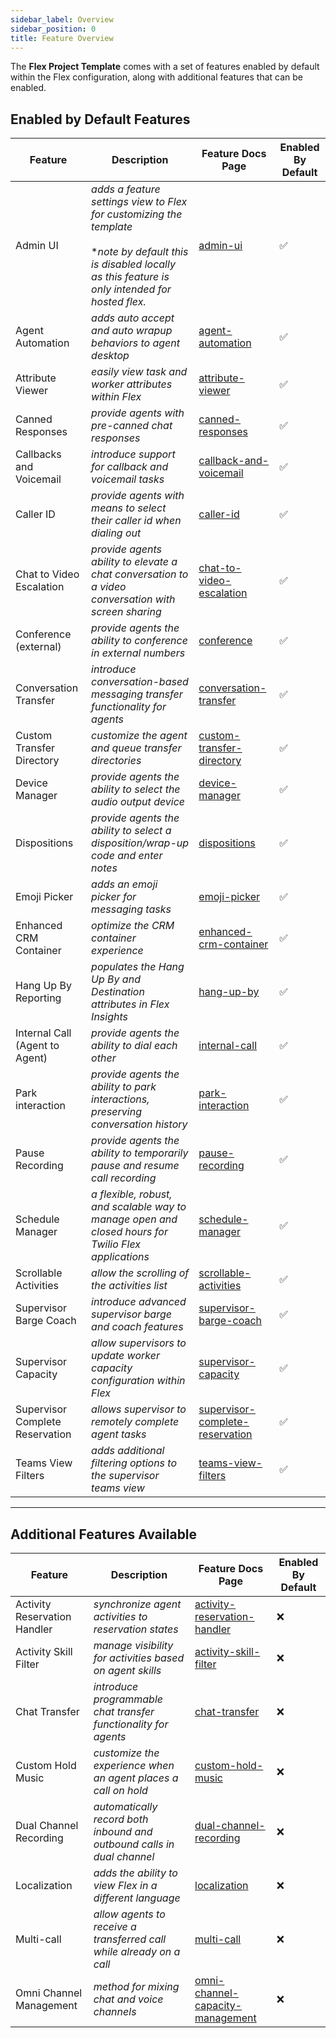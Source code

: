 ```yaml
---
sidebar_label: Overview
sidebar_position: 0
title: Feature Overview
---
```


The **Flex Project Template** comes with a set of features enabled by default within the Flex configuration, along with additional features that can be enabled.

## Enabled by Default Features

| Feature                         | Description                                                                                                                                                                   | Feature Docs Page                                                                   | Enabled By Default |
| ------------------------------- | ----------------------------------------------------------------------------------------------------------------------------------------------------------------------------- | ----------------------------------------------------------------------------------- | ------------------ |
| Admin UI                        | _adds a feature settings view to Flex for customizing the template_ <br/><br/> \*_note by default this is disabled locally as this feature is only intended for hosted flex._ | [admin-ui](/feature-library/admin-ui)                                               | ✅                 |
| Agent Automation                | _adds auto accept and auto wrapup behaviors to agent desktop_                                                                                                                 | [agent-automation](/feature-library/agent-automation)                               | ✅                 |
| Attribute Viewer                | _easily view task and worker attributes within Flex_                                                                                                                          | [attribute-viewer](/feature-library/attribute-viewer)                               | ✅                 |
| Canned Responses                | _provide agents with pre-canned chat responses_                                                                                                                               | [canned-responses](/feature-library/canned-responses)                               | ✅                 |
| Callbacks and Voicemail         | _introduce support for callback and voicemail tasks_                                                                                                                          | [callback-and-voicemail](/feature-library/callback-and-voicemail)                   | ✅                 |
| Caller ID                       | _provide agents with means to select their caller id when dialing out_                                                                                                        | [caller-id](/feature-library/caller-id)                                             | ✅                 |
| Chat to Video Escalation        | _provide agents ability to elevate a chat conversation to a video conversation with screen sharing_                                                                           | [chat-to-video-escalation](/feature-library/chat-to-video-escalation)               | ✅                 |
| Conference (external)           | _provide agents the ability to conference in external numbers_                                                                                                                | [conference](/feature-library/conference)                                           | ✅                 |
| Conversation Transfer           | _introduce conversation-based messaging transfer functionality for agents_                                                                                                    | [conversation-transfer](/feature-library/conversation-transfer)                     | ✅                 |
| Custom Transfer Directory       | _customize the agent and queue transfer directories_                                                                                                                          | [custom-transfer-directory](/feature-library/custom-transfer-directory)             | ✅                 |
| Device Manager                  | _provide agents the ability to select the audio output device_                                                                                                                | [device-manager](/feature-library/device-manager)                                   | ✅                 |
| Dispositions                    | _provide agents the ability to select a disposition/wrap-up code and enter notes_                                                                                             | [dispositions](/feature-library/dispositions)                                       | ✅                 |
| Emoji Picker                    | _adds an emoji picker for messaging tasks_                                                                                                                                    | [emoji-picker](/feature-library/emoji-picker)                                       | ✅                 |
| Enhanced CRM Container          | _optimize the CRM container experience_                                                                                                                                       | [enhanced-crm-container](/feature-library/enhanced-crm-container)                   | ✅                 |
| Hang Up By Reporting            | _populates the Hang Up By and Destination attributes in Flex Insights_                                                                                                        | [hang-up-by](/feature-library/hang-up-by)                                           | ✅                 |
| Internal Call (Agent to Agent)  | _provide agents the ability to dial each other_                                                                                                                               | [internal-call](/feature-library/internal-call)                                     | ✅                 |
| Park interaction                | _provide agents the ability to park interactions, preserving conversation history_                                                                                            | [park-interaction](/feature-library/park-interaction)                               | ✅                 |
| Pause Recording                 | _provide agents the ability to temporarily pause and resume call recording_                                                                                                   | [pause-recording](/feature-library/pause-recording)                                 | ✅                 |
| Schedule Manager                | _a flexible, robust, and scalable way to manage open and closed hours for Twilio Flex applications_                                                                           | [schedule-manager](/feature-library/schedule-manager)                               | ✅                 |
| Scrollable Activities           | _allow the scrolling of the activities list_                                                                                                                                  | [scrollable-activities](/feature-library/scrollable-activities)                     | ✅                 |
| Supervisor Barge Coach          | _introduce advanced supervisor barge and coach features_                                                                                                                      | [supervisor-barge-coach](/feature-library/supervisor-barge-coach)                   | ✅                 |
| Supervisor Capacity             | _allow supervisors to update worker capacity configuration within Flex_                                                                                                       | [supervisor-capacity](/feature-library/supervisor-capacity)                         | ✅                 |
| Supervisor Complete Reservation | _allows supervisor to remotely complete agent tasks_                                                                                                                          | [supervisor-complete-reservation](/feature-library/supervisor-complete-reservation) | ✅                 |
| Teams View Filters              | _adds additional filtering options to the supervisor teams view_                                                                                                              | [teams-view-filters](/feature-library/teams-view-filters)                           | ✅                 |

---

## Additional Features Available

| Feature                      | Description                                                            | Feature Docs Page                                                                     | Enabled By Default |
| ---------------------------- | ---------------------------------------------------------------------- | ------------------------------------------------------------------------------------- | ------------------ |
| Activity Reservation Handler | _synchronize agent activities to reservation states_                   | [activity-reservation-handler](/feature-library/activity-reservation-handler)         | ❌                 |
| Activity Skill Filter        | _manage visibility for activities based on agent skills_               | [activity-skill-filter](/feature-library/activity-skill-filter)                       | ❌                 |
| Chat Transfer                | _introduce programmable chat transfer functionality for agents_        | [chat-transfer](/feature-library/chat-transfer)                                       | ❌                 |
| Custom Hold Music            | _customize the experience when an agent places a call on hold_         | [custom-hold-music](/feature-library/custom-hold-music)                               | ❌                 |
| Dual Channel Recording       | _automatically record both inbound and outbound calls in dual channel_ | [dual-channel-recording](/feature-library/dual-channel-recording)                     | ❌                 |
| Localization                 | _adds the ability to view Flex in a different language_                | [localization](/feature-library/localization)                                         | ❌                 |
| Multi-call                   | _allow agents to receive a transferred call while already on a call_   | [multi-call](/feature-library/multi-call)                                             | ❌                 |
| Omni Channel Management      | _method for mixing chat and voice channels_                            | [omni-channel-capacity-management](/feature-library/omni-channel-capacity-management) | ❌                 |
